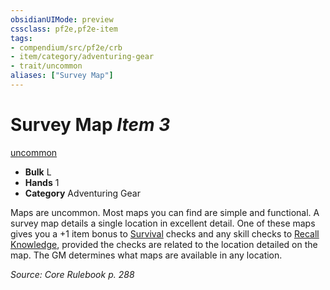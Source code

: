 ```yaml
---
obsidianUIMode: preview
cssclass: pf2e,pf2e-item
tags:
- compendium/src/pf2e/crb
- item/category/adventuring-gear
- trait/uncommon
aliases: ["Survey Map"]
---
```

# Survey Map *Item 3*  
[uncommon](../../../rules/traits/uncommon.md)  

- **Bulk** L
- **Hands** 1
- **Category** Adventuring Gear

Maps are uncommon. Most maps you can find are simple and functional. A survey map details a single location in excellent detail. One of these maps gives you a +1 item bonus to [Survival](../../skills.md#Survival) checks and any skill checks to [Recall Knowledge](../../../rules/actions/recall-knowledge.md), provided the checks are related to the location detailed on the map. The GM determines what maps are available in any location.

*Source: Core Rulebook p. 288*